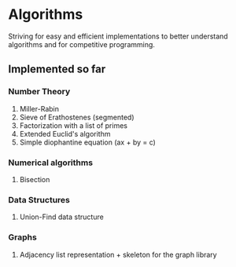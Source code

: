 # Algorithms

Striving for easy and efficient implementations to better understand
algorithms and for competitive programming.

## Implemented so far

### Number Theory

1. Miller-Rabin
2. Sieve of Erathostenes (segmented)
3. Factorization with a list of primes
4. Extended Euclid's algorithm
5. Simple diophantine equation (ax + by = c)

### Numerical algorithms

1. Bisection

### Data Structures

1. Union-Find data structure

### Graphs

1. Adjacency list representation + skeleton for the graph library
